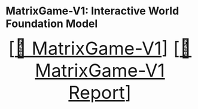 <!-- markdownlint-disable first-line-h1 -->
<!-- markdownlint-disable html -->
<!-- markdownlint-disable no-duplicate-header -->

# MatrixGame-V1: Interactive World Foundation Model
<font size=7><div align='center' >  [[🤗 MatrixGame-V1](todo)] [[📖 MatrixGame-V1 Report](todo)]  </div></font>
